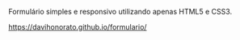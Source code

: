 Formulário simples e responsivo utilizando apenas HTML5 e CSS3.

https://davihonorato.github.io/formulario/

